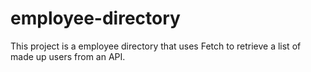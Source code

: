 # employee-directory
 This project is a employee directory that uses Fetch to retrieve a list of made up users from an API.
